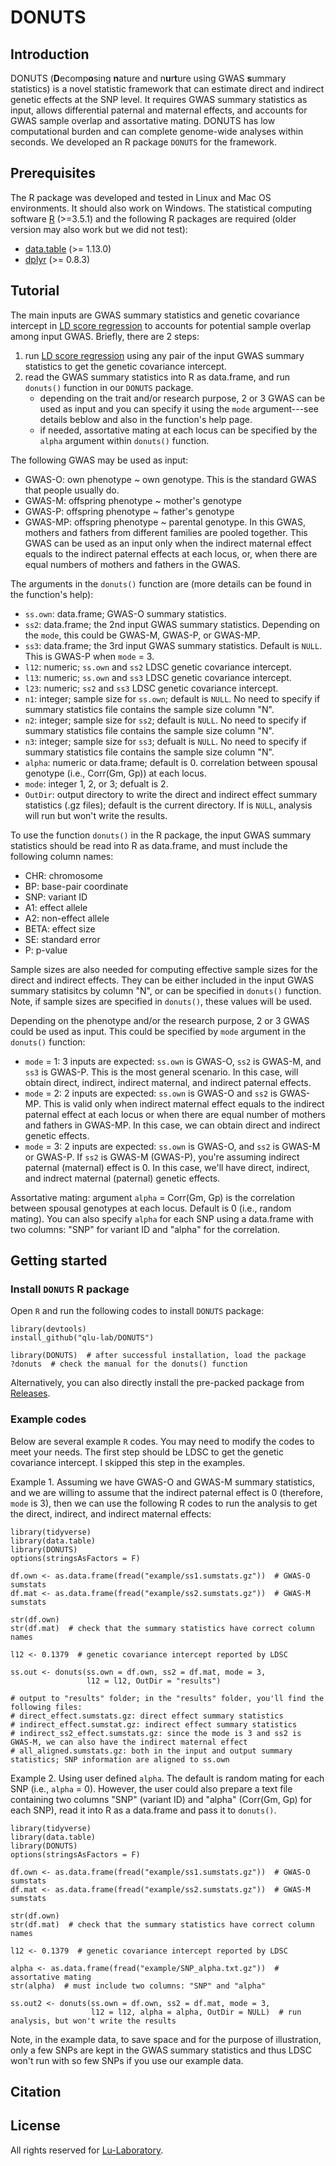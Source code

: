 # DONUTS

## Introduction
DONUTS (**D**ecomp**o**sing **n**ature and n**u**r**t**ure using GWAS **s**ummary statistics) is a novel statistic framework that can estimate direct and indirect genetic effects at the SNP level. It requires GWAS summary statistics as input, allows differential paternal and maternal effects, and accounts for GWAS sample overlap and assortative mating. DONUTS has low computational burden and can complete genome-wide analyses within seconds. We developed an R package `DONUTS` for the framework.

## Prerequisites
The R package was developed and tested in Linux and Mac OS environments. It should also work on Windows. The statistical computing software [R](https://www.r-project.org/) (>=3.5.1) and the following R packages are required (older version may also work but we did not test):
* [data.table](https://cran.r-project.org/web/packages/data.table/index.html) (>= 1.13.0)
* [dplyr](https://cran.r-project.org/web/packages/dplyr/index.html) (>= 0.8.3)

## Tutorial
The main inputs are GWAS summary statistics and genetic covariance intercept in [LD score regression](https://github.com/bulik/ldsc) to accounts for potential sample overlap among input GWAS. Briefly, there are 2 steps:

1. run [LD score regression](https://github.com/bulik/ldsc) using any pair of the input GWAS summary statistics to get the genetic covariance intercept.
2. read the GWAS summary statistics into R as data.frame, and run `donuts()` function in our `DONUTS` package. 
    * depending on the trait and/or research purpose, 2 or 3 GWAS can be used as input and you can specify it using the `mode` argument---see details beblow and also in the function's help page.
    * if needed, assortative mating at each locus can be specified by the `alpha` argument within `donuts()` function.

The following GWAS may be used as input:
* GWAS-O: own phenotype ~ own genotype. This is the standard GWAS that people usually do.
* GWAS-M: offspring phenotype ~ mother's genotype
* GWAS-P: offspring phenotype ~ father's genotype
* GWAS-MP: offspring phenotype ~ parental genotype. In this GWAS, mothers and fathers from different families are pooled together. This GWAS can be used as an input only when the indirect maternal effect equals to the indirect paternal effects at each locus, or, when there are equal numbers of mothers and fathers in the GWAS.

The arguments in the `donuts()` function are (more details can be found in the function's help):
* `ss.own`: data.frame; GWAS-O summary statistics.
* `ss2`: data.frame; the 2nd input GWAS summary statistics. Depending on the `mode`, this could be GWAS-M, GWAS-P, or GWAS-MP.
* `ss3`: data.frame; the 3rd input GWAS summary statistics. Default is `NULL`. This is GWAS-P when `mode` = 3.
* `l12`: numeric; `ss.own` and `ss2` LDSC genetic covariance intercept.
* `l13`: numeric; `ss.own` and `ss3` LDSC genetic covariance intercept.
* `l23`: numeric; `ss2` and `ss3` LDSC genetic covariance intercept.
* `n1`: integer; sample size for `ss.own`; default is `NULL`. No need to specify if summary statistics file contains the sample size column "N".
* `n2`: integer; sample size for `ss2`; default is `NULL`. No need to specify if summary statistics file contains the sample size column "N".
* `n3`: integer; sample size for `ss3`; defualt is `NULL`. No need to specify if summary statistics file contains the sample size column "N".
* `alpha`: numeric or data.frame; default is 0. correlation between spousal genotype (i.e., Corr(Gm, Gp)) at each locus.
* `mode`: integer 1, 2, or 3; defualt is 2.
* `OutDir`: output directory to write the direct and indirect effect summary statistics (.gz files); default is the current directory. If is `NULL`, analysis will run but won't write the results.

To use the function `donuts()` in the R package, the input GWAS summary statistics should be read into R as data.frame, and must include the following column names:

* CHR: chromosome
* BP: base-pair coordinate
* SNP: variant ID
* A1: effect allele
* A2: non-effect allele
* BETA: effect size
* SE: standard error
* P: p-value

Sample sizes are also needed for computing effective sample sizes for the direct and indirect effects. They can be either included in the input GWAS summary statisitcs by column "N", or can be specified in `donuts()` function. Note, if sample sizes are specified in `donuts()`, these values will be used.

Depending on the phenotype and/or the research purpose, 2 or 3 GWAS could be used as input. This could be specified by `mode` argument in the `donuts()` function:
* `mode` = 1: 3 inputs are expected: `ss.own` is GWAS-O, `ss2` is GWAS-M, and `ss3` is GWAS-P. This is the most general scenario. In this case, will obtain direct, indirect, indirect maternal, and indirect paternal effects.
* `mode` = 2: 2 inputs are expected: `ss.own` is GWAS-O and `ss2` is GWAS-MP. This is valid only when indirect maternal effect equals to the indirect paternal effect at each locus or when there are equal number of mothers and fathers in GWAS-MP. In this case, we can obtain direct and indirect genetic effects.
* `mode` = 3: 2 inputs are expected: `ss.own` is GWAS-O, and `ss2` is GWAS-M or GWAS-P. If `ss2` is GWAS-M (GWAS-P), you're assuming indirect paternal (maternal) effect is 0. In this case, we'll have direct, indirect, and indrect maternal (paternal) genetic effects.

Assortative mating: argument `alpha` = Corr(Gm, Gp) is the correlation between spousal genotypes at each locus. Default is 0 (i.e., random mating). You can also specify `alpha` for each SNP using a data.frame with two columns: "SNP" for variant ID and "alpha" for the correlation.

## Getting started

### Install `DONUTS` R package

Open `R` and run the following codes to install `DONUTS` package:

```
library(devtools)
install_github("qlu-lab/DONUTS")

library(DONUTS)  # after successful installation, load the package
?donuts  # check the manual for the donuts() function
```

Alternatively, you can also directly install the pre-packed package from [Releases](https://github.com/qlu-lab/DONUTS/releases).


### Example codes

Below are several example `R` codes. You may need to modify the codes to meet your needs. The first step should be LDSC to get the genetic covariance intercept. I skipped this step in the examples.

Example 1. Assuming we have GWAS-O and GWAS-M summary statistics, and we are willing to assume that the indirect paternal effect is 0 (therefore, `mode` is 3), then we can use the following R codes to run the analysis to get the direct, indirect, and indirect maternal effects:

```
library(tidyverse)
library(data.table)
library(DONUTS)
options(stringsAsFactors = F)

df.own <- as.data.frame(fread("example/ss1.sumstats.gz"))  # GWAS-O sumstats
df.mat <- as.data.frame(fread("example/ss2.sumstats.gz"))  # GWAS-M sumstats

str(df.own)
str(df.mat)  # check that the summary statistics have correct column names

l12 <- 0.1379  # genetic covariance intercept reported by LDSC

ss.out <- donuts(ss.own = df.own, ss2 = df.mat, mode = 3, 
                 l12 = l12, OutDir = "results")  

# output to "results" folder; in the "results" folder, you'll find the following files:
# direct_effect.sumstats.gz: direct effect summary statistics
# indirect_effect.sumstat.gz: indirect effect summary statistics
# indirect_ss2_effect.sumstats.gz: since the mode is 3 and ss2 is GWAS-M, we can also have the indirect maternal effect
# all_aligned.sumstats.gz: both in the input and output summary statistics; SNP information are aligned to ss.own 

```

Example 2. Using user defined `alpha`. The default is random mating for each SNP (i.e., `alpha` = 0). However, the user could also prepare a text file containing two columns "SNP" (variant ID) and "alpha" (Corr(Gm, Gp) for each SNP), read it into R as a data.frame and pass it to `donuts()`.

```
library(tidyverse)
library(data.table)
library(DONUTS)
options(stringsAsFactors = F)

df.own <- as.data.frame(fread("example/ss1.sumstats.gz"))  # GWAS-O sumstats
df.mat <- as.data.frame(fread("example/ss2.sumstats.gz"))  # GWAS-M sumstats

str(df.own)
str(df.mat)  # check that the summary statistics have correct column names

l12 <- 0.1379  # genetic covariance intercept reported by LDSC

alpha <- as.data.frame(fread("example/SNP_alpha.txt.gz"))  # assortative mating
str(alpha)  # must include two columns: "SNP" and "alpha"

ss.out2 <- donuts(ss.own = df.own, ss2 = df.mat, mode = 3, 
                  l12 = l12, alpha = alpha, OutDir = NULL)  # run analysis, but won't write the results

```

Note, in the example data, to save space and for the purpose of illustration, only a few SNPs are kept in the GWAS summary statistics and thus LDSC won't run with so few SNPs if you use our example data.

## Citation

## License
All rights reserved for [Lu-Laboratory](https://qlu-lab.org/).

